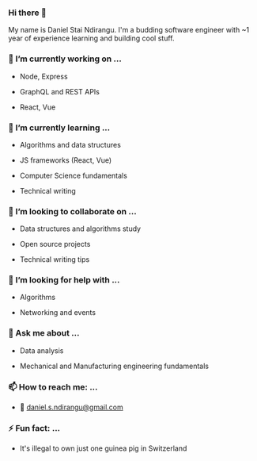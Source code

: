 ### Hi there 👋
My name is Daniel Stai Ndirangu. I'm a budding software engineer with ~1 year of experience learning and building cool stuff.

### 🔭 I’m currently working on ...
- Node, Express

- GraphQL and REST APIs

- React, Vue
### 🌱 I’m currently learning ...
- Algorithms and data structures

- JS frameworks (React, Vue)

- Computer Science fundamentals

- Technical writing
### 👯 I’m looking to collaborate on ...
- Data structures and algorithms study
- Open source projects

- Technical writing tips
### 🤔 I’m looking for help with ...
- Algorithms

- Networking and events

### 💬 Ask me about ...
- Data analysis

- Mechanical and Manufacturing engineering fundamentals

### 📫 How to reach me: ...

- :email: daniel.s.ndirangu@gmail.com

### ⚡ Fun fact: ...
- It's illegal to own just one guinea pig in Switzerland

